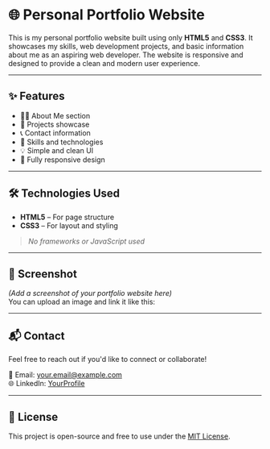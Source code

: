 # 🌐 Personal Portfolio Website

This is my personal portfolio website built using only **HTML5** and **CSS3**. It showcases my skills, web development projects, and basic information about me as an aspiring web developer. The website is responsive and designed to provide a clean and modern user experience.

---

## ✨ Features

- 🧑‍💻 About Me section
- 📂 Projects showcase
- 📞 Contact information
- 🎯 Skills and technologies
- 💡 Simple and clean UI
- 📱 Fully responsive design

---

## 🛠️ Technologies Used

- **HTML5** – For page structure
- **CSS3** – For layout and styling

> *No frameworks or JavaScript used*

---

## 📸 Screenshot

*(Add a screenshot of your portfolio website here)*  
You can upload an image and link it like this:




---

## 📬 Contact

Feel free to reach out if you'd like to connect or collaborate!

📧 Email: your.email@example.com  
🌐 LinkedIn: [YourProfile](https://linkedin.com/in/yourprofile)

---

## 📌 License

This project is open-source and free to use under the [MIT License](LICENSE).
